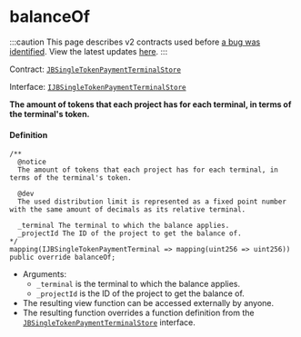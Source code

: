 # balanceOf

:::caution
This page describes v2 contracts used before [a bug was identified](/docs/2022-05-24/). View the latest updates [here](https://juicebox.money/#/v2-bug-updates/).
:::

Contract: [`JBSingleTokenPaymentTerminalStore`](/protocol/api/contracts/jbsingletokenpaymentterminalstore/README.md)​‌

Interface: [`IJBSingleTokenPaymentTerminalStore`](/protocol/api/interfaces/ijbsingletokenpaymentterminalstore.md)

**The amount of tokens that each project has for each terminal, in terms of the terminal's token.**

#### Definition

```
/**
  @notice
  The amount of tokens that each project has for each terminal, in terms of the terminal's token.

  @dev
  The used distribution limit is represented as a fixed point number with the same amount of decimals as its relative terminal.

  _terminal The terminal to which the balance applies.
  _projectId The ID of the project to get the balance of.
*/
mapping(IJBSingleTokenPaymentTerminal => mapping(uint256 => uint256)) public override balanceOf;
```

* Arguments:
  * `_terminal` is the terminal to which the balance applies.
  * `_projectId` is the ID of the project to get the balance of.
* The resulting view function can be accessed externally by anyone.
* The resulting function overrides a function definition from the [`JBSingleTokenPaymentTerminalStore`](/protocol/api/interfaces/ijbsingletokenpaymentterminalstore.md) interface.
